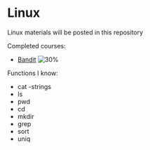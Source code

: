 # Linux
Linux materials will be posted in this repository

Completed courses: 
* [Bandit](https://overthewire.org/wargames/bandit/)        ![30%](https://progress-bar.dev/30)


Functions I know: 
- cat                           -strings
- ls 
- pwd
- cd
- mkdir 
- grep
- sort 
- uniq
